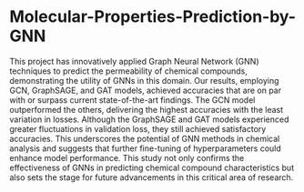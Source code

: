# Molecular-Properties-Prediction-by-GNN

This project has innovatively applied Graph Neural Network (GNN) techniques to predict the permeability of chemical compounds, demonstrating the utility of GNNs in this domain. Our results, employing GCN, GraphSAGE, and GAT models, achieved accuracies that are on par with or surpass current state-of-the-art findings. The GCN model outperformed the others, delivering the highest accuracies with the least variation in losses. Although the GraphSAGE and GAT models experienced greater fluctuations in validation loss, they still achieved satisfactory accuracies. This underscores the potential of GNN methods in chemical analysis and suggests that further fine-tuning of hyperparameters could enhance model performance. This study not only confirms the effectiveness of GNNs in predicting chemical compound characteristics but also sets the stage for future advancements in this critical area of research.
